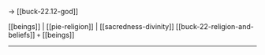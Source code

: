 -> [[buck-22.12-god]]

[[beings]] | [[pie-religion]] | [[sacredness-divinity]]
[[buck-22-religion-and-beliefs]] `+` [[beings]]
***
